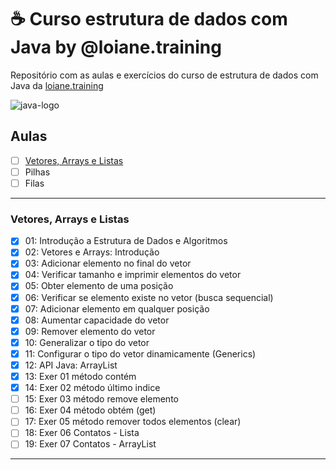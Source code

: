 # ☕ Curso estrutura de dados com Java by @loiane.training
Repositório com as aulas e exercícios do curso de estrutura de dados com Java da [loiane.training](https://loiane.training/curso/estrutura-de-dados)

![java-logo](https://s2.glbimg.com/q-0B1SbZWYgxxnLwsf6dbXgivj4=/696x390/smart/filters:cover():strip_icc()/i.s3.glbimg.com/v1/AUTH_08fbf48bc0524877943fe86e43087e7a/internal_photos/bs/2021/P/f/y52r4ySZWLkJjEhKLhgw/2014-11-14-java-logo.jpg)


## Aulas

- [ ] [Vetores, Arrays e Listas](#vetores-arrays-e-listas)
- [ ] Pilhas
- [ ] Filas

***
<div id="vetores-arrays-e-listas" />

### Vetores, Arrays e Listas

- [x] 01: Introdução a Estrutura de Dados e Algoritmos
- [x] 02: Vetores e Arrays: Introdução
- [x] 03: Adicionar elemento no final do vetor
- [x] 04: Verificar tamanho e imprimir elementos do vetor
- [x] 05: Obter elemento de uma posição
- [x] 06: Verificar se elemento existe no vetor (busca sequencial)
- [x] 07: Adicionar elemento em qualquer posição
- [x] 08: Aumentar capacidade do vetor
- [x] 09: Remover elemento do vetor
- [x] 10: Generalizar o tipo do vetor
- [x] 11: Configurar o tipo do vetor dinamicamente (Generics)
- [x] 12: API Java: ArrayList
- [x] 13: Exer 01 método contém
- [x] 14: Exer 02 método último indice
- [ ] 15: Exer 03 método remove elemento
- [ ] 16: Exer 04 método obtém (get)
- [ ] 17: Exer 05 método remover todos elementos (clear)
- [ ] 18: Exer 06 Contatos - Lista
- [ ] 19: Exer 07 Contatos - ArrayList

***


